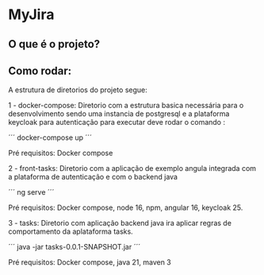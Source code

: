 # MyJira

## O que é o projeto?

## Como rodar:
A estrutura de diretorios do projeto segue:

1 - docker-compose: Diretorio com a estrutura basica necessária para o desenvolvimento sendo uma instancia de postgresql e a plataforma keycloak para autenticação
para executar deve rodar o comando :

´´´ docker-compose up ´´´

Pré requisitos: Docker compose 


2 - front-tasks: Diretorio com a aplicação de exemplo angula integrada com a plataforma de autenticação e com o backend java

´´´ ng serve ´´´

Pré requisitos: Docker compose, node 16, npm, angular 16, keycloak 25.

3 - tasks: Diretorio com aplicação backend java ira aplicar regras de comportamento da aplataforma tasks.

´´´ java -jar tasks-0.0.1-SNAPSHOT.jar ´´´

Pré requisitos: Docker compose, java 21, maven 3

